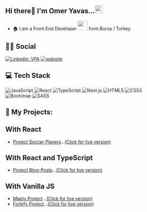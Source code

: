 ## Hi there👋 I'm Omer Yavas...<img src="https://media.giphy.com/media/hvRJCLFzcasrR4ia7z/giphy.gif" width="25px">
- :house: I am a Front End Developer <img src="https://media.giphy.com/media/WUlplcMpOCEmTGBtBW/giphy.gif" width="30"> from Bursa / Turkey.

## :man::woman: Social
[![Linkedin: VPA](https://img.shields.io/badge/linkedin-%230077B5.svg?&style=for-the-badge&logo=linkedin&logoColor=white)](https://www.linkedin.com/in/%C3%B6mer-yava%C5%9F-6602b4228/)
[![website](https://img.shields.io/badge/gmail-f1f2f6.svg?&style=for-the-badge&logo=gmail&logoColor=red)](mailto:omeryavas.pro@gmail.com)


## 💻 Tech Stack

![JavaScript](https://img.shields.io/badge/javascript-%23323330.svg?style=flat&logo=javascript&logoColor=%23F7DF1E) ![React](https://img.shields.io/badge/react-%2320232a.svg?style=flat&logo=react&logoColor=%2361DAFB) ![TypeScript](https://shields.io/badge/TypeScript-3178C6?logo=TypeScript&logoColor=FFF&style=flat-square) ![Next.js](https://img.shields.io/badge/Next.js-white?style=flat&logo=vercel&logoColor=black
) ![HTML5](https://img.shields.io/badge/html5-%23E34F26.svg?style=flat&logo=html5&logoColor=white) ![CSS3](https://img.shields.io/badge/css3-%231572B6.svg?style=flat&logo=css3&logoColor=white) ![Bootstrap](https://img.shields.io/badge/bootstrap-%23563D7C.svg?style=flat&logo=bootstrap&logoColor=white) ![SASS](https://img.shields.io/badge/SASS-hotpink.svg?style=flat&logo=SASS&logoColor=white) 

## :star2: My Projects: 
## With React
- <a href="https://github.com/omer-yavas/dailyStudyReact/tree/main/project-soccer-players" target="_blank" >Project Soccer Players</a>...<a href="https://project-soccerplayers.netlify.app" target="_blank" >(Click for live version)</a>

## With React and TypeScript
- <a href="https://github.com/omer-yavas/projectBlogPosts" target="_blank" >Project Blog-Posts</a>...<a href="https://project-blogposts.netlify.app/" target="_blank" >(Click for live version)</a>

## With Vanilla JS
 
 - <a href="https://github.com/omer-yavas/projectMapty" target="_blank" >Mapty Project</a>...<a href="https://projectmapty-byomery.netlify.app" target="_blank" >(Click for live version)</a>
 - <a href="https://github.com/omer-yavas/projectForkify" target="_blank" >Forkify Project</a>...<a href="https://projectforkify-byomery.netlify.app" target="_blank" >(Click for live version)</a>
 





<!--
**omer-yavas/omer-yavas** is a ✨ _special_ ✨ repository because its `README.md` (this file) appears on your GitHub profile.

Here are some ideas to get you started:

- 🔭 I’m currently working on ...
- 🌱 I’m currently learning ...
- 👯 I’m looking to collaborate on ...
- 🤔 I’m looking for help with ...
- 💬 Ask me about ...
- 📫 How to reach me: ...
- 😄 Pronouns: ...
- ⚡ Fun fact: ...
-->
